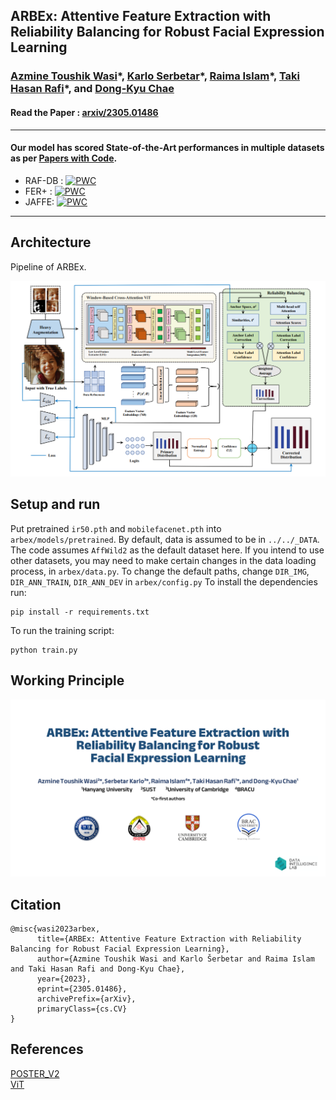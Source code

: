 ## ARBEx: Attentive Feature Extraction with Reliability Balancing for Robust Facial Expression Learning
### [Azmine Toushik Wasi](https://azminewasi.github.io/)\*, [Karlo Serbetar](https://www.linkedin.com/in/%C5%A1ekarlo/)\*, [Raima Islam](https://www.linkedin.com/in/raima-islam-310567206/)\*, [Taki Hasan Rafi](https://takihasan.github.io/)\*, and [Dong-Kyu Chae](https://dkchae.github.io/)
#### Read the Paper : [arxiv/2305.01486](https://arxiv.org/abs/2305.01486)

---
#### Our model has scored State-of-the-Art performances in multiple datasets as per [Papers with Code](https://paperswithcode.com/paper/arbex-attentive-feature-extraction-with).
- RAF-DB : [![PWC](https://img.shields.io/endpoint.svg?url=https://paperswithcode.com/badge/arbex-attentive-feature-extraction-with/facial-expression-recognition-on-raf-db)](https://paperswithcode.com/sota/facial-expression-recognition-on-raf-db?p=arbex-attentive-feature-extraction-with)
- FER+ : [![PWC](https://img.shields.io/endpoint.svg?url=https://paperswithcode.com/badge/arbex-attentive-feature-extraction-with/facial-expression-recognition-on-fer-1)](https://paperswithcode.com/sota/facial-expression-recognition-on-fer-1?p=arbex-attentive-feature-extraction-with)
- JAFFE: [![PWC](https://img.shields.io/endpoint.svg?url=https://paperswithcode.com/badge/arbex-attentive-feature-extraction-with/facial-expression-recognition-on-jaffe)](https://paperswithcode.com/sota/facial-expression-recognition-on-jaffe?p=arbex-attentive-feature-extraction-with)
---

## Architecture
 Pipeline of ARBEx.
<p align="center">
  <img src="Images/Figure.PNG" width="700"/>
</p>

## Setup and run
Put pretrained `ir50.pth` and `mobilefacenet.pth` into `arbex/models/pretrained`.
By default, data is assumed to be in `../../_DATA`. The code assumes `AffWild2` as the default dataset here. If you intend to use other datasets, you may need to make certain changes in the data loading process, in `arbex/data.py`.
To change the default paths, change `DIR_IMG`, `DIR_ANN_TRAIN`, `DIR_ANN_DEV` in `arbex/config.py`
To install the dependencies run:
```
pip install -r requirements.txt
```
To run the training script:
```
python train.py
```

## Working Principle
[![Watch the video](Images/ARBEx.png)](https://youtu.be/I4HxYUhVd18)

## Citation
```
@misc{wasi2023arbex,
      title={ARBEx: Attentive Feature Extraction with Reliability Balancing for Robust Facial Expression Learning}, 
      author={Azmine Toushik Wasi and Karlo Šerbetar and Raima Islam and Taki Hasan Rafi and Dong-Kyu Chae},
      year={2023},
      eprint={2305.01486},
      archivePrefix={arXiv},
      primaryClass={cs.CV}
}
```

## References
[POSTER_V2](https://github.com/talented-q/poster_v2) \
[ViT](https://github.com/huggingface/pytorch-image-models)

